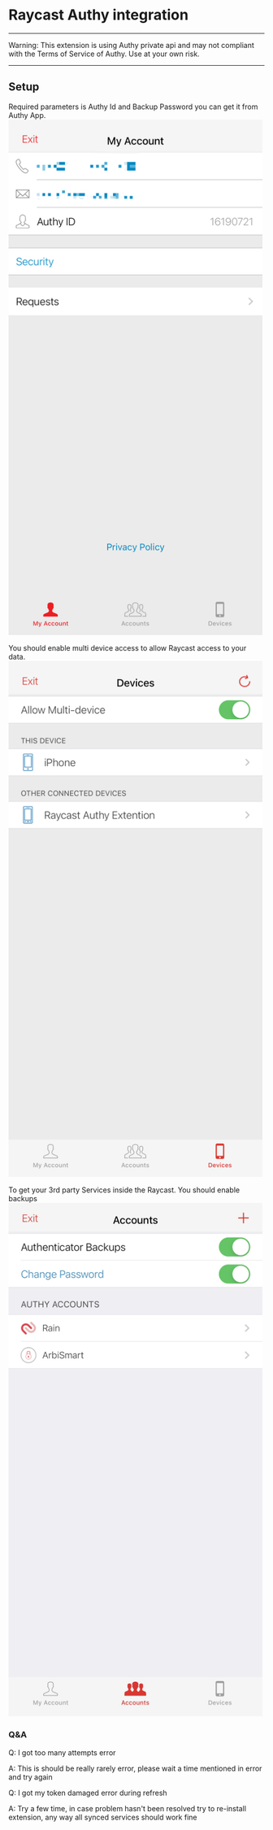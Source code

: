 # Raycast Authy integration

---

Warning: This extension is using Authy private api and may not compliant with the Terms of Service of Authy. Use at your own risk.

---

## Setup

Required parameters is Authy Id and Backup Password you can get it from Authy App.
<img src="media/setup01.png" width="500" alt="Settings">

You should enable multi device access to allow Raycast access to your data.
<img src="media/setup02.png" width="500" alt="Multi device">

To get your 3rd party Services inside the Raycast. You should enable backups
<img src="media/setup03.png" width="500" alt="Backups">

### Q&A

Q: I got too many attempts error

A: This is should be really rarely error, please wait a time mentioned in error and try again

Q: I got my token damaged error during refresh

A: Try a few time, in case problem hasn't been resolved try to re-install extension, any way all synced services should work fine
